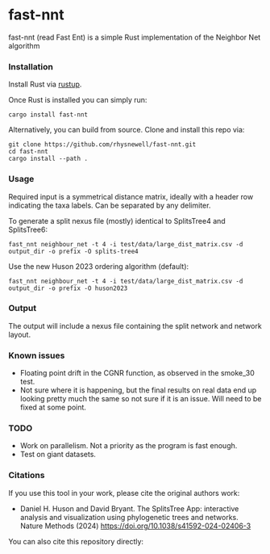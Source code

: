 # fast-nnt
fast-nnt (read Fast Ent) is a simple Rust implementation of the Neighbor Net algorithm


### Installation
Install Rust via [rustup](https://rustup.rs/).

Once Rust is installed you can simply run:
```
cargo install fast-nnt
```

Alternatively, you can build from source. Clone and install this repo via:
```
git clone https://github.com/rhysnewell/fast-nnt.git
cd fast-nnt
cargo install --path .
```

### Usage

Required input is a symmetrical distance matrix, ideally with a header row indicating the taxa labels. Can be separated by any delimiter.

To generate a split nexus file (mostly) identical to SplitsTree4 and SplitsTree6:
```
fast_nnt neighbour_net -t 4 -i test/data/large_dist_matrix.csv -d output_dir -o prefix -O splits-tree4
```

Use the new Huson 2023 ordering algorithm (default):
```
fast_nnt neighbour_net -t 4 -i test/data/large_dist_matrix.csv -d output_dir -o prefix -O huson2023
```

### Output

The output will include a nexus file containing the split network and network layout.

### Known issues
- Floating point drift in the CGNR function, as observed in the smoke_30 test.
- Not sure where it is happening, but the final results on real data end up looking pretty much the same so not sure if it is an issue. Will need to be fixed at some point.


### TODO
- Work on parallelism. Not a priority as the program is fast enough.
- Test on giant datasets.


### Citations

If you use this tool in your work, please cite the original authors work:
- Daniel H. Huson and David Bryant. The SplitsTree App: interactive analysis and visualization using phylogenetic trees and networks. Nature Methods (2024) https://doi.org/10.1038/s41592-024-02406-3

You can also cite this repository directly:
